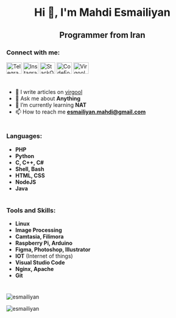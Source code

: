 <h1 align="center"> Hi 👋, I'm Mahdi Esmailiyan </h1>
<h2 align="center"> Programmer from Iran </h2>

<h3 align="left"> Connect with me: </h3>
<p align="left">
<a href="https://t.me/Mahdi_Esmailiyan" target="blank"><img align="center" src="https://cdn.jsdelivr.net/npm/simple-icons@3.0.1/icons/telegram.svg" alt="Telegram" height="30" width="40" /></a>
<a href="https://instagram.com/esmailiyan.mahdi" target="blank"><img align="center" src="https://cdn.jsdelivr.net/npm/simple-icons@3.0.1/icons/instagram.svg" alt="Instagram" height="30" width="40" /></a>
<a href="https://stackoverflow.com/users/14793439/mahdi-esmailiyan" target="blank"><img align="center" src="https://cdn.jsdelivr.net/npm/simple-icons@3.0.1/icons/stackoverflow.svg" alt="StackOverflow" height="30" width="40" /></a>
<a href="https://codeforces.com/profile/MS128" target="blank"><img align="center" src="https://cdn.jsdelivr.net/npm/simple-icons@3.0.1/icons/codeforces.svg" alt="CodeForces" height="30" width="40" /></a>
<a href="https://virgool.io/@esmailiyan" target="blank"><img align="center" src="https://cdn.jsdelivr.net/npm/simple-icons@3.0.1/icons/rss.svg" alt="Virgool" height="30" width="40" /></a>
</p>

<h1 align="center"></h1>

- 📝 I write articles on [virgool](virgool.io/@esmailiyan)
- 💬 Ask me about **Anything**
- 🌱 I’m currently learning **NAT**
- 📫 How to reach me **esmailiyan.mahdi@gmail.com**
<h1 align="center"></h1>

<h3 align="left"> Languages: </h3>

- **PHP**
- **Python**
- **C, C++, C#**
- **Shell, Bash**
- **HTML, CSS**
- **NodeJS**
- **Java**

<h1 align="center"></h1>
<h3 align="left"> Tools and Skills: </h3>

- **Linux**
- **Image Processing**
- **Camtasia, Filimora**
- **Raspberry Pi, Arduino**
- **Figma, Photoshop, Illustrator**
- **IOT** (Internet of things)
- **Visual Studio Code**
- **Nginx, Apache**
- **Git**

<h1 align="center"></h1>

<p><img align="center" src="https://github-readme-stats.vercel.app/api/top-langs/?username=t&layout=compact" alt="esmailiyan" /></p>
<p><img align="center" src="https://github-readme-stats.vercel.app/api?username=esmailiyan&show_icons=true" alt="esmailiyan" /></p>
